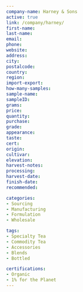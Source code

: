 ```yaml
---
company-name: Harney & Sons
active: true
link: /company/harney/
first-name: 
last-name: 
email: 
phone: 
website: 
address: 
city: 
postalcode: 
country: 
region: 
import-export: 
how-many-samples:
sample-name:
sampleID:
grams:
price:
quantity:
purchase:
grade:
appearance:
taste:
cert:
origin:
cultivar:
elevation:
harvest-notes:
processing:
harvest-date:
finish-date:
recommended:

categories:
- Sourcing
- Manufacturing
- Formulation
- Wholesale 

tags:
- Specialty Tea 	
- Commodity Tea
- Accessories
- Blends
- Bottled

certifications:
- Organic
- 1% for the Planet
---
```


 